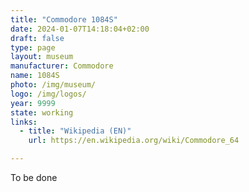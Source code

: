 ```yaml
---
title: "Commodore 1084S"
date: 2024-01-07T14:18:04+02:00
draft: false
type: page
layout: museum
manufacturer: Commodore
name: 1084S
photo: /img/museum/
logo: /img/logos/
year: 9999
state: working
links:
  - title: "Wikipedia (EN)"
    url: https://en.wikipedia.org/wiki/Commodore_64

---
```


To be done
